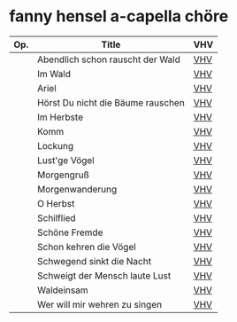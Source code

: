 # fanny hensel a-capella chöre

| Op. | Title                             | VHV                                                                                                                                                                  |
|-----|-----------------------------------|----------------------------------------------------------------------------------------------------------------------------------------------------------------------|
|     | Abendlich schon rauscht der Wald  | [VHV](https://verovio.humdrum.org/?file=https://raw.githubusercontent.com/ImkeRedecker/hensel-chorales/refs/heads/master/kern/hensel-abendlich-schon.krn)            |
|     | Im Wald                           | [VHV](https://verovio.humdrum.org/?file=https://raw.githubusercontent.com/ImkeRedecker/hensel-chorales/refs/heads/master/kern/hensel-im-wald.krn)                    |
|     | Ariel                             | [VHV](https://verovio.humdrum.org/?file=https://raw.githubusercontent.com/ImkeRedecker/hensel-chorales/refs/heads/master/kern/hensel-ariel.krn)                      |
|     | Hörst Du nicht die Bäume rauschen | [VHV](https://verovio.humdrum.org/?file=https://raw.githubusercontent.com/ImkeRedecker/hensel-chorales/refs/heads/master/kern/hensel-hoerst-du.krn)                  |
|     | Im Herbste                        | [VHV](https://verovio.humdrum.org/?file=https://raw.githubusercontent.com/ImkeRedecker/hensel-chorales/refs/heads/master/kern/hensel-im-herbste.krn)                 |
|     | Komm                              | [VHV](https://verovio.humdrum.org/?file=https://raw.githubusercontent.com/ImkeRedecker/hensel-chorales/refs/heads/master/kern/hensel-komm.krn)                       |
|     | Lockung                           | [VHV](https://verovio.humdrum.org/?file=https://raw.githubusercontent.com/ImkeRedecker/hensel-chorales/refs/heads/master/kern/hensel-lockung.krn)                    |
|     | Lust'ge Vögel                     | [VHV](https://verovio.humdrum.org/?file=https://raw.githubusercontent.com/ImkeRedecker/hensel-chorales/refs/heads/master/kern/hensel-lustge-voegel.krn)              |
|     | Morgengruß                        | [VHV](https://verovio.humdrum.org/?file=https://raw.githubusercontent.com/ImkeRedecker/hensel-chorales/refs/heads/master/kern/hensel-morgengruss.krn)                |
|     | Morgenwanderung                   | [VHV](https://verovio.humdrum.org/?file=https://raw.githubusercontent.com/ImkeRedecker/hensel-chorales/refs/heads/master/kern/hensel-morgenwanderung.krn)            |
|     | O Herbst                          | [VHV](https://verovio.humdrum.org/?file=https://raw.githubusercontent.com/ImkeRedecker/hensel-chorales/refs/heads/master/kern/hensel-o-herbst.krn)                   |
|     | Schilflied                        | [VHV](https://verovio.humdrum.org/?file=https://raw.githubusercontent.com/ImkeRedecker/hensel-chorales/refs/heads/master/kern/hensel-schilflied.krn)                 |
|     | Schöne Fremde                     | [VHV](https://verovio.humdrum.org/?file=https://raw.githubusercontent.com/ImkeRedecker/hensel-chorales/refs/heads/master/kern/hensel-schoene-fremde.krn)             |
|     | Schon kehren die Vögel            | [VHV](https://verovio.humdrum.org/?file=https://raw.githubusercontent.com/ImkeRedecker/hensel-chorales/refs/heads/master/kern/hensel-schon-kehren.krn)               |
|     | Schwegend sinkt die Nacht         | [VHV](https://verovio.humdrum.org/?file=https://raw.githubusercontent.com/ImkeRedecker/hensel-chorales/refs/heads/master/kern/hensel-schweigend-sinkt-die-nacht.krn) |
|     | Schweigt der Mensch laute Lust    | [VHV](https://verovio.humdrum.org/?file=https://raw.githubusercontent.com/ImkeRedecker/hensel-chorales/refs/heads/master/kern/hensel-schweigt.krn)                   |
|     | Waldeinsam                        | [VHV](https://verovio.humdrum.org/?file=https://raw.githubusercontent.com/ImkeRedecker/hensel-chorales/refs/heads/master/kern/hensel-waldeinsam.krn)                 |
|     | Wer will mir wehren zu singen     | [VHV](https://verovio.humdrum.org/?file=https://raw.githubusercontent.com/ImkeRedecker/hensel-chorales/refs/heads/master/kern/hensel-wer-will.krn)                   |
